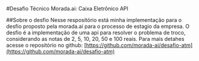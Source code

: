 #Desafio Técnico Morada.ai: Caixa Eletrônico API

##Sobre o desfio
Nesse respositório está minha implementação para o desfio proposto pela morada.ai para o processo de estagio da empresa. 
O desfio é a implementação de uma api para resolver o problema de troco, considerando as notas de 2, 5, 10, 20, 50 e 100 reais. Para mais detahes acesse o repositório no github: [https://github.com/morada-ai/desafio-atm](https://github.com/morada-ai/desafio-atm) 
